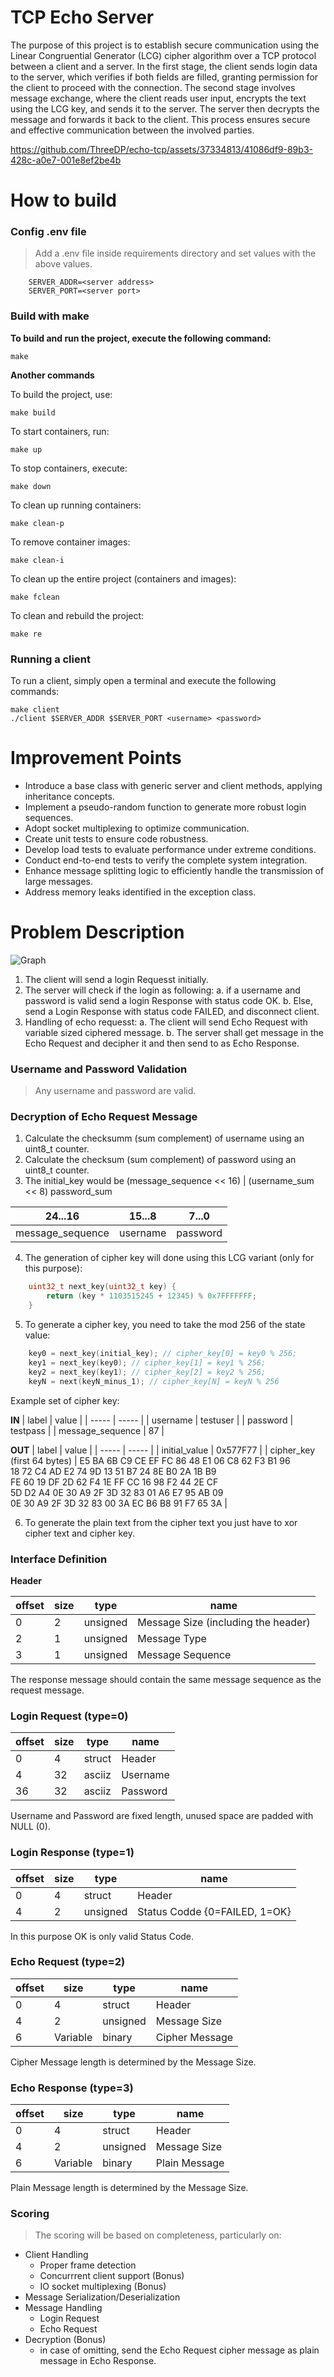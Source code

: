 # TCP Echo Server
The purpose of this project is to establish secure communication using the Linear Congruential Generator (LCG) cipher algorithm over a TCP protocol between a client and a server. In the first stage, the client sends login data to the server, which verifies if both fields are filled, granting permission for the client to proceed with the connection. The second stage involves message exchange, where the client reads user input, encrypts the text using the LCG key, and sends it to the server. The server then decrypts the message and forwards it back to the client. This process ensures secure and effective communication between the involved parties.

https://github.com/ThreeDP/echo-tcp/assets/37334813/41086df9-89b3-428c-a0e7-001e8ef2be4b


# How to build

### Config .env file
> Add a .env file inside requirements directory and set values with the above values.

        SERVER_ADDR=<server address>
        SERVER_PORT=<server port>

### Build with make

**To build and run the project, execute the following command:**
```
make
```

**Another commands**

To build the project, use:
```
make build
```

To start containers, run:
```
make up
```

To stop containers, execute:
```
make down
```

To clean up running containers:
```
make clean-p
```

To remove container images:
```
make clean-i
```

To clean up the entire project (containers and images):
```
make fclean
```

To clean and rebuild the project:
```
make re
```

### Running a client

To run a client, simply open a terminal and execute the following commands:
```
make client
./client $SERVER_ADDR $SERVER_PORT <username> <password>
```

# Improvement Points
- Introduce a base class with generic server and client methods, applying inheritance concepts.
- Implement a pseudo-random function to generate more robust login sequences.
- Adopt socket multiplexing to optimize communication.
- Create unit tests to ensure code robustness.
- Develop load tests to evaluate performance under extreme conditions.
- Conduct end-to-end tests to verify the complete system integration.
- Enhance message splitting logic to efficiently handle the transmission of large messages.
- Address memory leaks identified in the exception class.


# Problem Description

![Graph](./assets/img/Graph.png)

1. The client will send a login Requesst initially.
2. The server will check if the login as following:
    a. if a username and password is valid send a login Response with status code OK.
    b. Else, send a Login Response with status code FAILED, and disconnect client.
3. Handling of echo requesst:
    a. The client will send Echo Request with variable sized ciphered message.
    b. The server shall get message in the Echo Request and decipher it and then send to as Echo Response.

### Username and Password Validation
> Any username and password are valid.

### Decryption of Echo Request Message

1. Calculate the checksumm (sum complement) of username using an uint8_t counter.
2. Calculate the checksum (sum complement) of password using an uint8_t counter.
3. The initial_key would be (message_sequence << 16) | (username_sum << 8)
password_sum

| 24...16 | 15...8 | 7...0 |
| ------- | ------ | ----- |
| message_sequence | username | password |

4. The generation of cipher key will done using this LCG variant (only for this purpose):

```C++
    uint32_t next_key(uint32_t key) {
        return (key * 1103515245 + 12345) % 0x7FFFFFFF;
    }
```

5. To generate a cipher key, you need to take the mod 256 of the state value:

```c++
    key0 = next_key(initial_key); // cipher_key[0] = key0 % 256;
    key1 = next_key(key0); // cipher_key[1] = key1 % 256;
    key2 = next_key(key1); // cipher_key[2] = key2 % 256;
    keyN = next(keyN_minus_1); // cipher_key[N] = keyN % 256
```

Example set of cipher key:

**IN**
| label | value |
| ----- | ----- |
| username | testuser |
| password | testpass |
| message_sequence | 87 |

**OUT**
| label | value |
| ----- | ----- |
| initial_value | 0x577F77 |
| cipher_key (first 64 bytes) | E5 BA 6B C9 CE EF FC 86 48 E1 06 C8 62 F3 B1 96 <br> 18 72 C4 AD E2 74 9D 13 51 B7 24 8E B0 2A 1B B9 <br> FE 60 19 DF 2D 62 F4 1E FF CC 16 98 F2 44 2E CF <br> 5D D2 A4 0E 30 A9 2F 3D 32 83 01 A6 E7 95 AB 09 <br> 0E 30 A9 2F 3D 32 83 00 3A EC B6 B8 91 F7 65 3A |

6. To generate the plain text from the cipher text you just have to xor cipher text and cipher key.

### Interface Definition

**Header**

| offset | size | type | name |
| ------ | ---- | ---- | ---- |
| 0 | 2 | unsigned | Message Size (including the header) |
| 2 | 1 | unsigned | Message Type |
| 3 | 1 | unsigned | Message Sequence |

The response message should contain the same message sequence as the request message.

### Login Request (type=0)

| offset | size | type | name |
| ------ | ---- | ---- | ---- |
| 0 | 4 | struct | Header |
| 4 | 32 | asciiz | Username |
| 36 | 32 | asciiz | Password |

Username and Password are fixed length, unused space are padded with NULL (0).

### Login Response (type=1)

| offset | size | type | name |
| ------ | ---- | ---- | ---- |
| 0 | 4 | struct | Header |
| 4 | 2 | unsigned | Status Codde {0=FAILED, 1=OK} |

In this purpose OK is only valid Status Code.

### Echo Request (type=2)

| offset | size | type | name |
| ------ | ---- | ---- | ---- |
| 0 | 4 | struct | Header |
| 4 | 2 | unsigned | Message Size |
| 6 | Variable | binary | Cipher Message |

Cipher Message length is determined by the Message Size.

### Echo Response (type=3)

| offset | size | type | name |
| ------ | ---- | ---- | ---- |
| 0 | 4 | struct | Header |
| 4 | 2 | unsigned | Message Size |
| 6 | Variable | binary | Plain Message |

Plain Message length is determined by the Message Size.

### Scoring 
> The scoring will be based on completeness, particularly on:

- Client Handling
    - Proper frame detection
    - Concurrrent client support (Bonus)
    - IO socket multiplexing (Bonus)
- Message Serialization/Deserialization
- Message Handling
    - Login Request
    - Echo Request
- Decryption (Bonus)
    - in case of omitting, send the Echo Request cipher message as plain message in Echo Response.
